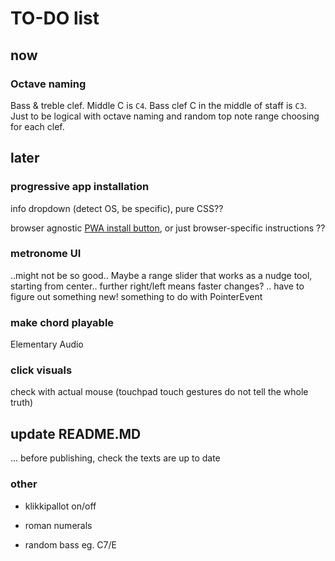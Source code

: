 # TO-DO list

## now

### Octave naming

Bass & treble clef. Middle C is `C4`. Bass clef C in the middle of staff is `C3`. Just to be logical with octave naming and random top note range choosing for each clef.

## later

### progressive app installation

info dropdown (detect OS, be specific), pure CSS??

browser agnostic [PWA install button](https://plainenglish.io/blog/create-a-browser-agnostic-pwa-install-button), or just browser-specific instructions ??

### metronome UI

..might not be so good.. Maybe a range slider that works as a nudge tool, starting from center.. further right/left means faster changes? .. have to figure out something new! something to do with PointerEvent

### make chord playable

Elementary Audio

### click visuals 

check with actual mouse (touchpad touch gestures do not tell the whole truth)

## update README.MD

... before publishing, check the texts are up to date

### other

- klikkipallot on/off

- roman numerals

- random bass eg. C7/E
